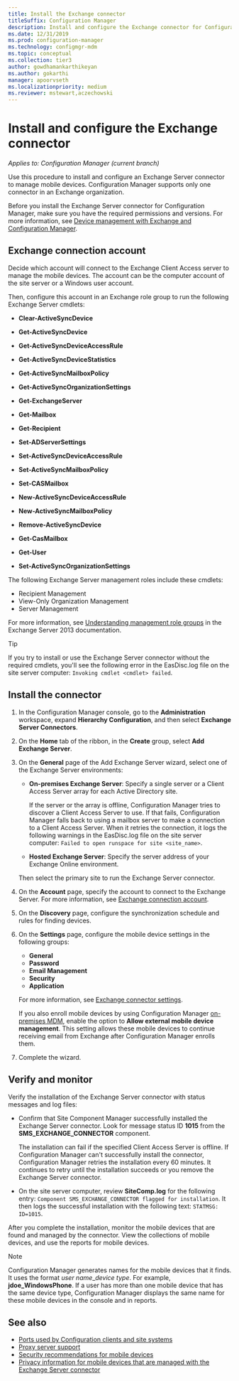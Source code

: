 ```yaml
---
title: Install the Exchange connector
titleSuffix: Configuration Manager
description: Install and configure the Exchange connector for Configuration Manager to manage mobile devices via ActiveSync.
ms.date: 12/31/2019
ms.prod: configuration-manager
ms.technology: configmgr-mdm
ms.topic: conceptual
ms.collection: tier3
author: gowdhamankarthikeyan
ms.author: gokarthi
manager: apoorvseth
ms.localizationpriority: medium
ms.reviewer: mstewart,aczechowski
---
```


# Install and configure the Exchange connector

*Applies to: Configuration Manager (current branch)*

Use this procedure to install and configure an Exchange Server connector to manage mobile devices. Configuration Manager supports only one connector in an Exchange organization.

Before you install the Exchange Server connector for Configuration Manager, make sure you have the required permissions and versions. For more information, see [Device management with Exchange and Configuration Manager](manage-mobile-devices-with-exchange-activesync.md#prerequisites).

## Exchange connection account

Decide which account will connect to the Exchange Client Access server to manage the mobile devices. The account can be the computer account of the site server or a Windows user account.

Then, configure this account in an Exchange role group to run the following Exchange Server cmdlets:

- **Clear-ActiveSyncDevice**  

- **Get-ActiveSyncDevice**  

- **Get-ActiveSyncDeviceAccessRule**  

- **Get-ActiveSyncDeviceStatistics**  

- **Get-ActiveSyncMailboxPolicy**  

- **Get-ActiveSyncOrganizationSettings**  

- **Get-ExchangeServer**  

- **Get-Mailbox**

- **Get-Recipient**  

- **Set-ADServerSettings**  

- **Set-ActiveSyncDeviceAccessRule**  

- **Set-ActiveSyncMailboxPolicy**  

- **Set-CASMailbox**  

- **New-ActiveSyncDeviceAccessRule**  

- **New-ActiveSyncMailboxPolicy**  

- **Remove-ActiveSyncDevice**  

- **Get-CasMailbox**  

- **Get-User**  

- **Set-ActiveSyncOrganizationSettings**  

The following Exchange Server management roles include these cmdlets:

- Recipient Management
- View-Only Organization Management
- Server Management

For more information, see [Understanding management role groups](/exchange/understanding-management-role-groups-exchange-2013-help) in the Exchange Server 2013 documentation.

> [!TIP]  
> If you try to install or use the Exchange Server connector without the required cmdlets, you'll see the following error in the EasDisc.log file on the site server computer: `Invoking cmdlet <cmdlet> failed`.

## Install the connector

1. In the Configuration Manager console, go to the **Administration** workspace, expand **Hierarchy Configuration**, and then select **Exchange Server Connectors**.

1. On the **Home** tab of the ribbon, in the **Create** group, select **Add Exchange Server**.

1. On the **General** page of the Add Exchange Server wizard, select one of the Exchange Server environments:

    - **On-premises Exchange Server**: Specify a single server or a Client Access Server array for each Active Directory site.

        If the server or the array is offline, Configuration Manager tries to discover a Client Access Server to use. If that fails, Configuration Manager falls back to using a mailbox server to make a connection to a Client Access Server. When it retries the connection, it logs the following warnings in the EasDisc.log file on the site server computer: `Failed to open runspace for site <site_name>`.

    - **Hosted Exchange Server**: Specify the server address of your Exchange Online environment.

    Then select the primary site to run the Exchange Server connector.

1. On the **Account** page, specify the account to connect to the Exchange Server. For more information, see [Exchange connection account](#exchange-connection-account).

1. On the **Discovery** page, configure the synchronization schedule and rules for finding devices.

1. On the **Settings** page, configure the mobile device settings in the following groups:

    - **General**
    - **Password**
    - **Email Management**
    - **Security**
    - **Application**

    For more information, see [Exchange connector settings](manage-mobile-devices-with-exchange-activesync.md#policies).

    If you also enroll mobile devices by using Configuration Manager [on-premises MDM](../understand/manage-mobile-devices-with-on-premises-infrastructure.md), enable the option to **Allow external mobile device management**. This setting allows these mobile devices to continue receiving email from Exchange after Configuration Manager enrolls them.

1. Complete the wizard.

## Verify and monitor

Verify the installation of the Exchange Server connector with status messages and log files:

- Confirm that Site Component Manager successfully installed the Exchange Server connector. Look for message status ID **1015** from the **SMS_EXCHANGE_CONNECTOR** component.

    The installation can fail if the specified Client Access Server is offline. If Configuration Manager can't successfully install the connector, Configuration Manager retries the installation every 60 minutes. It continues to retry until the installation succeeds or you remove the Exchange Server connector.

- On the site server computer, review **SiteComp.log** for the following entry: `Component SMS_EXCHANGE_CONNECTOR flagged for installation`. It then logs the successful installation with the following text: `STATMSG: ID=1015`.

After you complete the installation, monitor the mobile devices that are found and managed by the connector. View the collections of mobile devices, and use the reports for mobile devices.

> [!NOTE]  
> Configuration Manager generates names for the mobile devices that it finds. It uses the format *user name*_*device type*. For example, **jdoe_WindowsPhone**. If a user has more than one mobile device that has the same device type, Configuration Manager displays the same name for these mobile devices in the console and in reports.  

## See also

- [Ports used by Configuration clients and site systems](../../core/plan-design/hierarchy/ports.md#BKMK_PortsExchangeConnectorHosted)
- [Proxy server support](../../core/plan-design/network/proxy-server-support.md#site-system-roles-that-use-a-proxy)
- [Security recommendations for mobile devices](../../core/clients/deploy/plan/security-and-privacy-for-clients.md#security-guidance-for-mobile-devices)
- [Privacy information for mobile devices that are managed with the Exchange Server connector](../../core/clients/deploy/plan/security-and-privacy-for-clients.md#privacy-information-for-the-exchange-server-connector)